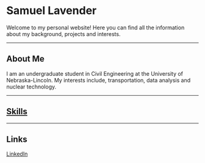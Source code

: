 # Samuel Lavender

Welcome to my personal website! Here you can find all the information about my background, projects and interests.

---

## About Me

I am an undergraduate student in Civil Engineering at the University of Nebraska-Lincoln.
My interests include, transportation, data analysis and nuclear technology.

---

## [Skills](skills.md)

---

## Links

[LinkedIn](https://www.linkedin.com/in/samuel-lavender1-/)
